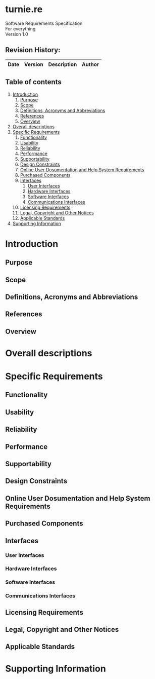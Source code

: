 # turnie.re  

Software Requirements Specification  
For everything  
Version 1.0

## Revision History:

| Date | Version | Description | Author |
| ---  | ---     | ---         | ---    |

## Table of contents

1. [Introduction](#introduction)
   1. [Purpose](#purpose)
   1. [Scope](#scope)
   1. [Definitions, Acronyms and Abbreviations](#definitions-acronyms-and-abbreviations)
   1. [References](#references)
   1. [Overview](#overview)
1. [Overall descriptions](#overall-descriptions)
1. [Specific Requirements](#specific-requirements)
   1. [Functionality](#functionality)
   1. [Usability](#usability)
   1. [Reliability](#reliability)
   1. [Performance](#performance)
   1. [Supportability](#supportability)
   1. [Design Constraints](#design-constraints)
   1. [Online User Dosumentation and Help System Requirements](#online-user-dosumentation-and-help-system-requirements)
   1. [Purchased Components](#purchased-components)
   1. [Interfaces](#interfaces)
      1. [User Interfaces](#user-interfaces)
      1. [Hardware Interfaces](#hardware-interfaces)
      1. [Software Interfaces](#software-interfaces)
      1. [Communications Interfaces](#communications-interfaces)
   1. [Licensing Requirements](#licensing-requirements)
   1. [Legal, Copyright and Other Notices](#legal-copyright-and-other-notices)
   1. [Applicable Standards](#applicable-standards)
1. [Supporting Information](#supporting-information)

    
# Introduction
## Purpose
## Scope
## Definitions, Acronyms and Abbreviations
## References
## Overview
# Overall descriptions
# Specific Requirements
## Functionality
## Usability
## Reliability
## Performance
## Supportability
## Design Constraints
## Online User Dosumentation and Help System Requirements
## Purchased Components
## Interfaces
### User Interfaces
### Hardware Interfaces
### Software Interfaces
### Communications Interfaces
## Licensing Requirements
## Legal, Copyright and Other Notices
## Applicable Standards
# Supporting Information
